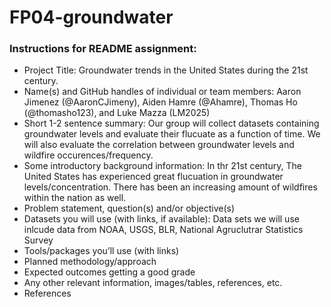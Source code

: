 # FP04-groundwater
### Instructions for README assignment:
- Project Title: Groundwater trends in the United States during the 21st century. 
- Name(s) and GitHub handles of individual or team members: Aaron Jimenez (@AaronCJimeny), Aiden Hamre (@Ahamre), Thomas Ho (@thomasho123), 
and Luke Mazza (LM2025)
- Short 1-2 sentence summary: Our group will collect datasets containing groundwater levels and evaluate their flucuate as a function of time.
We will also evaluate the correlation between groundwater levels and wildfire occurences/frequency. 
- Some introductory background information: In thr 21st century, The United States has experienced great flucuation in groundwater levels/concentration. There has been an increasing amount of wildfires within the nation as well. 
- Problem statement, question(s) and/or objective(s)
- Datasets you will use (with links, if available): Data sets we will use inlcude data from  NOAA, USGS, BLR, National Agruclutrar Statistics Survey
- Tools/packages you’ll use (with links)
- Planned methodology/approach
- Expected outcomes
getting a good grade 
- Any other relevant information, images/tables, references, etc.
- References
